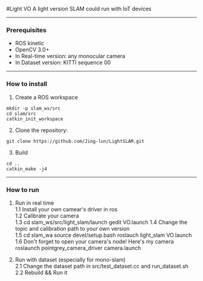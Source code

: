 #Light VO
A light version SLAM could run with IoT devices

---

### Prerequisites

* ROS kinetic
* OpenCV 3.0+
* In Real-time version: any monocular camera
* In Dataset version: KITTI sequence 00
---

### How to install 
1. Create a ROS workspace
```
mkdir -p slam_ws/src
cd slam/src
catkin_init_workspace
```

2. Clone the repository:
```
git clone https://github.com/Jing-lun/LightSLAM.git
```

3. Build
```
cd ..
catkin_make -j4
```
---

### How to run
1. Run in real time
<br>1.1 Install your own camear's driver in ros 
<br>1.2 Calibrate your camera
<br>1.3 
        cd slam_ws/src/light_slam/launch
        gedit VO.launch
    1.4 Change the topic and calibration path to your own version
<br>1.5
        cd slam_wa
        source devel/setup.bash
        roslauch light_slam VO.launch
    1.6 Don't forget to open your camera's node! Here's my camera
        roslaunch pointgrey_camera_driver camera.launch

2. Run with dataset (especially for mono-slam)
<br>2.1 Change the dataset path in src/test_dataset.cc and run_dataset.sh
<br>2.2 Rebuild && Run it
